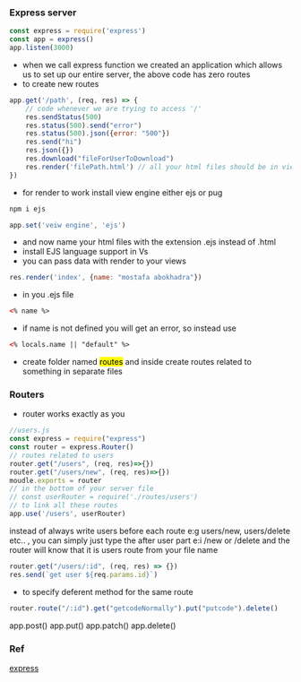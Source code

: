 ### Express server
```js
const express = require('express')
const app = express()
app.listen(3000)
```
- when we call express function we created an application which allows us to set up our entire server, the above code has zero routes
- to create new routes
```js
app.get('/path', (req, res) => {
    // code whenever we are trying to access '/'
    res.sendStatus(500)
    res.status(500).send("error")
    res.status(500).json({error: "500"})
    res.send("hi")
    res.json({})
    res.download("fileForUserToDownload")
    res.render('filePath.html') // all your html files should be in views folder
})
```
- for render to work install view engine either ejs or pug
```bash
npm i ejs
```
```js
app.set('veiw engine', 'ejs')
```
- and now name your html files with the extension .ejs instead of .html
- install EJS language support in Vs
- you can pass data with render to your views
```js
res.render('index', {name: "mostafa abokhadra"})
```
- in you .ejs file
```html
<% name %>
```
- if name is not defined you will get an error, so instead use 
```html
<% locals.name || "default" %>
```
- create folder named <mark>routes</mark> and inside create routes related to something in separate files

### Routers
- router works exactly as you 
```js
//users.js
const express = require("express")
const router = express.Router()
// routes related to users
router.get("/users", (req, res)=>{})
router.get("/users/new", (req, res)=>{})
moudle.exports = router
// in the bottom of your server file
// const userRouter = require('./routes/users')
// to link all these routes
app.use('/users', userRouter)
```
instead of always write users before each route e:g users/new, users/delete etc.. , you can simply just type the after user part e:i /new or /delete and the router will know that it is users route from your file name

```js
router.get("/users/:id", (req, res) => {})
res.send(`get user ${req.params.id}`)
```

- to specify deferent method for the same route
```js
router.route("/:id").get("getcodeNormally").put("putcode").delete()
```
app.post()
app.put()
app.patch()
app.delete()

### Ref
[express](https://www.youtube.com/watch?v=SccSCuHhOw0)